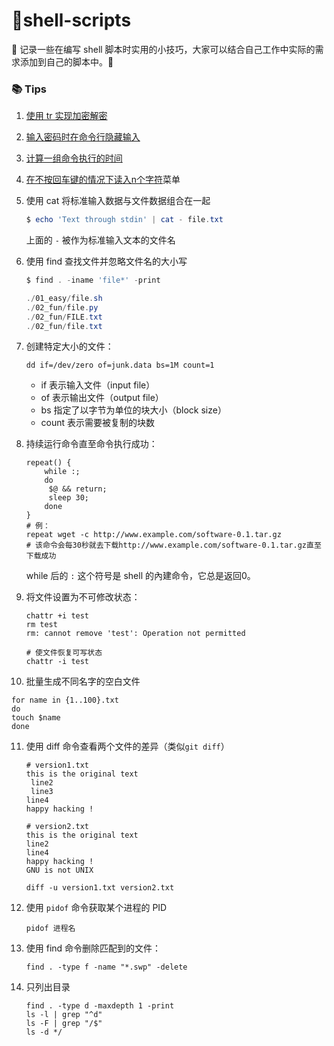 # :snail:shell-scripts

:fist_oncoming: 记录一些在编写 shell 脚本时实用的小技巧，大家可以结合自己工作中实际的需求添加到自己的脚本中。:sparkler:

### :books: Tips

1. [使用 tr 实现加密解密](https://github.com/MrQuJL/shell-scripts/blob/master/scripts/001_encryption.sh)

2. [输入密码时在命令行隐藏输入](https://github.com/MrQuJL/shell-scripts/blob/master/scripts/002_hide_pwd.sh)

3. [计算一组命令执行的时间](https://github.com/MrQuJL/shell-scripts/blob/master/scripts/003_cost.sh)

4. [在不按回车键的情况下读入n个字符](https://github.com/MrQuJL/shell-scripts/blob/master/scripts/004_read.sh)菜单

5. 使用 cat 将标准输入数据与文件数据组合在一起

   ```powershell
   $ echo 'Text through stdin' | cat - file.txt
   ```

   上面的 `-` 被作为标准输入文本的文件名

6. 使用 find 查找文件并忽略文件名的大小写

   ```powershell
   $ find . -iname 'file*' -print
   
   ./01_easy/file.sh
   ./02_fun/file.py
   ./02_fun/FILE.txt
   ./02_fun/file.txt
   ```

7. 创建特定大小的文件：

   ```shell
   dd if=/dev/zero of=junk.data bs=1M count=1
   ```

   * if 表示输入文件（input file）
   * of 表示输出文件（output file）
   * bs 指定了以字节为单位的块大小（block size）
   * count 表示需要被复制的块数

8. 持续运行命令直至命令执行成功：

   ```shell
   repeat() {
       while :;
       do
       	$@ && return;
       	sleep 30;
       done
   }
   # 例：
   repeat wget -c http://www.example.com/software-0.1.tar.gz
   # 该命令会每30秒就去下载http://www.example.com/software-0.1.tar.gz直至下载成功
   ```

   while 后的 `:` 这个符号是 shell 的內建命令，它总是返回0。

9. 将文件设置为不可修改状态：

   ```shell
   chattr +i test
   rm test
   rm: cannot remove 'test': Operation not permitted
   
   # 使文件恢复可写状态
   chattr -i test
   ```

10. 批量生成不同名字的空白文件

  ```shell
  for name in {1..100}.txt
  do
  touch $name
  done
  ```

11. 使用 diff 命令查看两个文件的差异（类似`git diff`）

    ```shell
    # version1.txt
    this is the original text
     line2
     line3
    line4
    happy hacking !
    
    # version2.txt
    this is the original text
    line2
    line4
    happy hacking !
    GNU is not UNIX
    
    diff -u version1.txt version2.txt
    ```

12. 使用 `pidof` 命令获取某个进程的 PID

    ```shell
    pidof 进程名
    ```

13. 使用 find 命令删除匹配到的文件：

    ```shell
    find . -type f -name "*.swp" -delete
    ```

14. 只列出目录

    ```shell
    find . -type d -maxdepth 1 -print
    ls -l | grep "^d"
    ls -F | grep "/$"
    ls -d */
    ```

    









































